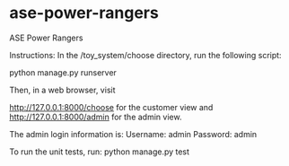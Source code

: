 # ase-power-rangers
ASE Power Rangers

Instructions:
In the /toy_system/choose directory, run the following script:

python manage.py runserver

Then, in a web browser, visit 

http://127.0.0.1:8000/choose for the customer view and
http://127.0.0.1:8000/admin for the admin view.

The admin login information is:
Username: admin
Password: admin

To run the unit tests, run: python manage.py test

